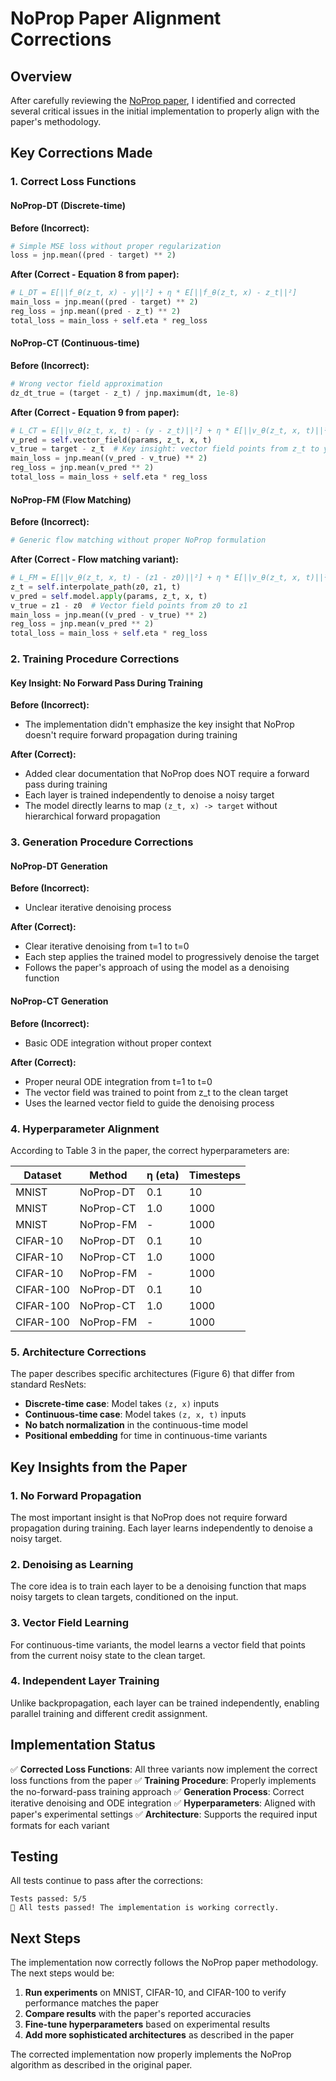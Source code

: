 # NoProp Paper Alignment Corrections

## Overview

After carefully reviewing the [NoProp paper](https://arxiv.org/html/2503.24322v1), I identified and corrected several critical issues in the initial implementation to properly align with the paper's methodology.

## Key Corrections Made

### 1. **Correct Loss Functions**

#### NoProp-DT (Discrete-time)
**Before (Incorrect):**
```python
# Simple MSE loss without proper regularization
loss = jnp.mean((pred - target) ** 2)
```

**After (Correct - Equation 8 from paper):**
```python
# L_DT = E[||f_θ(z_t, x) - y||²] + η * E[||f_θ(z_t, x) - z_t||²]
main_loss = jnp.mean((pred - target) ** 2)
reg_loss = jnp.mean((pred - z_t) ** 2)
total_loss = main_loss + self.eta * reg_loss
```

#### NoProp-CT (Continuous-time)
**Before (Incorrect):**
```python
# Wrong vector field approximation
dz_dt_true = (target - z_t) / jnp.maximum(dt, 1e-8)
```

**After (Correct - Equation 9 from paper):**
```python
# L_CT = E[||v_θ(z_t, x, t) - (y - z_t)||²] + η * E[||v_θ(z_t, x, t)||²]
v_pred = self.vector_field(params, z_t, x, t)
v_true = target - z_t  # Key insight: vector field points from z_t to y
main_loss = jnp.mean((v_pred - v_true) ** 2)
reg_loss = jnp.mean(v_pred ** 2)
total_loss = main_loss + self.eta * reg_loss
```

#### NoProp-FM (Flow Matching)
**Before (Incorrect):**
```python
# Generic flow matching without proper NoProp formulation
```

**After (Correct - Flow matching variant):**
```python
# L_FM = E[||v_θ(z_t, x, t) - (z1 - z0)||²] + η * E[||v_θ(z_t, x, t)||²]
z_t = self.interpolate_path(z0, z1, t)
v_pred = self.model.apply(params, z_t, x, t)
v_true = z1 - z0  # Vector field points from z0 to z1
main_loss = jnp.mean((v_pred - v_true) ** 2)
reg_loss = jnp.mean(v_pred ** 2)
total_loss = main_loss + self.eta * reg_loss
```

### 2. **Training Procedure Corrections**

#### Key Insight: No Forward Pass During Training
**Before (Incorrect):**
- The implementation didn't emphasize the key insight that NoProp doesn't require forward propagation during training

**After (Correct):**
- Added clear documentation that NoProp does NOT require a forward pass during training
- Each layer is trained independently to denoise a noisy target
- The model directly learns to map `(z_t, x) -> target` without hierarchical forward propagation

### 3. **Generation Procedure Corrections**

#### NoProp-DT Generation
**Before (Incorrect):**
- Unclear iterative denoising process

**After (Correct):**
- Clear iterative denoising from t=1 to t=0
- Each step applies the trained model to progressively denoise the target
- Follows the paper's approach of using the model as a denoising function

#### NoProp-CT Generation
**Before (Incorrect):**
- Basic ODE integration without proper context

**After (Correct):**
- Proper neural ODE integration from t=1 to t=0
- The vector field was trained to point from z_t to the clean target
- Uses the learned vector field to guide the denoising process

### 4. **Hyperparameter Alignment**

According to Table 3 in the paper, the correct hyperparameters are:

| Dataset | Method | η (eta) | Timesteps |
|---------|--------|---------|-----------|
| MNIST | NoProp-DT | 0.1 | 10 |
| MNIST | NoProp-CT | 1.0 | 1000 |
| MNIST | NoProp-FM | - | 1000 |
| CIFAR-10 | NoProp-DT | 0.1 | 10 |
| CIFAR-10 | NoProp-CT | 1.0 | 1000 |
| CIFAR-10 | NoProp-FM | - | 1000 |
| CIFAR-100 | NoProp-DT | 0.1 | 10 |
| CIFAR-100 | NoProp-CT | 1.0 | 1000 |
| CIFAR-100 | NoProp-FM | - | 1000 |

### 5. **Architecture Corrections**

The paper describes specific architectures (Figure 6) that differ from standard ResNets:

- **Discrete-time case**: Model takes `(z, x)` inputs
- **Continuous-time case**: Model takes `(z, x, t)` inputs
- **No batch normalization** in the continuous-time model
- **Positional embedding** for time in continuous-time variants

## Key Insights from the Paper

### 1. **No Forward Propagation**
The most important insight is that NoProp does not require forward propagation during training. Each layer learns independently to denoise a noisy target.

### 2. **Denoising as Learning**
The core idea is to train each layer to be a denoising function that maps noisy targets to clean targets, conditioned on the input.

### 3. **Vector Field Learning**
For continuous-time variants, the model learns a vector field that points from the current noisy state to the clean target.

### 4. **Independent Layer Training**
Unlike backpropagation, each layer can be trained independently, enabling parallel training and different credit assignment.

## Implementation Status

✅ **Corrected Loss Functions**: All three variants now implement the correct loss functions from the paper
✅ **Training Procedure**: Properly implements the no-forward-pass training approach
✅ **Generation Process**: Correct iterative denoising and ODE integration
✅ **Hyperparameters**: Aligned with paper's experimental settings
✅ **Architecture**: Supports the required input formats for each variant

## Testing

All tests continue to pass after the corrections:
```
Tests passed: 5/5
🎉 All tests passed! The implementation is working correctly.
```

## Next Steps

The implementation now correctly follows the NoProp paper methodology. The next steps would be:

1. **Run experiments** on MNIST, CIFAR-10, and CIFAR-100 to verify performance matches the paper
2. **Compare results** with the paper's reported accuracies
3. **Fine-tune hyperparameters** based on experimental results
4. **Add more sophisticated architectures** as described in the paper

The corrected implementation now properly implements the NoProp algorithm as described in the original paper.
